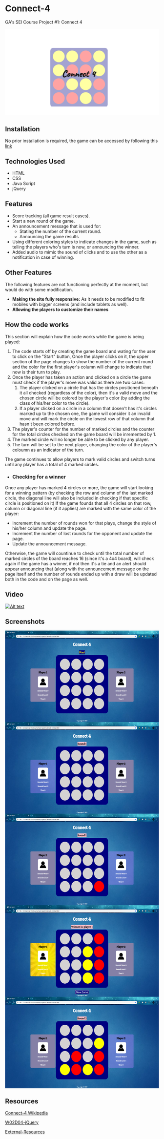 # Connect-4
GA's SEI Course Project #1: Connect 4

<p align="center">
<img src="images/logo.png" ></img> </p>


## Installation
No prior installation is required, the game can be accessed by following this <a href="">link</a>

## Technologies Used
* HTML
* CSS
* Java Script
* jQuery


## Features
* Score tracking (all game result cases).
* Start a new round of the game.
* An announcement message that is used for:
  * Stating the number of the current round.
  * Announcing the game results
* Using different coloring styles to indicate changes in the game, such as telling the players who's turn is now, or announcing the winner.
* Added audio to mimic the sound of clicks and to use the other as a notification in case of winning.

## Other Features
The following features are not functioning perfectly at the moment, but would do with some modification.
* <b>Making the site fully responsive:</b> As it needs to be modified to fit mobiles with bigger screens (and include tablets as well).
* <b>Allowing the players to customize their names</b>

## How the code works
This section will explain how the code works while the game is being played:
1. The code starts off by creating the game board and wating for the user to click on the "Start" button, Once the player clicks on it, the upper section of the page changes to show the number of the current round and the color for the first player's column will change to indicate that now is their turn to play.
1. Once the player has taken an action and clicked on a circle the game must check if the player's move was valid as there are two cases:
   1. The player clicked on a circle that has the circles positioned beneath it all checked (regardless of the color), then it's a valid move and the chosen circle will be colored by the player's color (by adding the class of his/her color to the circle).
   1. If a player clicked on a circle in a column that dosen't has it's circles marked up to the chosen one, the game will consider it an invalid move and will mark the circle on the lowest row of that column that hasn't been colored before.
1. The player's counter for the number of marked circles and the counter for the total circles checked on the game board will be inremented by 1.
1. The marked circle will no longer be able to be clicked by any player.
1. The turn will be set to the next player, changing the color of the player's coloumn as an indicator of the turn.

The game continues to allow players to mark valid circles and switch turns until any player has a total of 4 marked circles.
* ### Checking for a winner
Once any player has marked 4 circles or more, the game will start looking for a winning pattern (by checking the row and column of the last marked circle, the diagonal line will also be included in checking if that specific circle is positioned on it)
If the game founds that all 4 circles on that row, column or diagonal line (if it applies) are marked with the same color of the player:
* Increment the number of rounds won for that playe, change the style of his/her column and update the page.
* Increment the number of lost rounds for the opponent and update the page.
* Update the announcement message.

Otherwise, the game will countinue to check until the total number of marked circles of the board reaches 16 (since it's a 4x4 board), will check again if the game has a winner, if not then it's a tie and an alert should appear announcing that (along with the announcement message on the page itself and the number of rounds ended up with a draw will be updated both in the code and on the page as well.


## Video
[![Alt text](https://i9.ytimg.com/vi/tUMmZ1HWM-k/mqdefault.jpg?time=1575515259116&sqp=CNznoe8F&rs=AOn4CLDu6bHAvfU9lGr0UUnzu2k6YiojwA)](https://youtu.be/tUMmZ1HWM-k)

## Screenshots

<p align="center">
<img align="center" src="images/screenshots/Connect-4 - Screenshot 1.png" width=540x height=300px>
<img align="center" src="images/screenshots/Connect-4 - Screenshot 2.png" width=540x height=300px>
<img align="center" src="images/screenshots/Connect-4 - Screenshot 3.png" width=540x height=300px>
<img align="center" src="images/screenshots/Connect-4 - Screenshot 4.png" width=540x height=300px>
<img align="center" src="images/screenshots/Connect-4 - Screenshot 5.png" width=540x height=300px>

 </p>

## Resources
<a href="https://en.wikipedia.org/wiki/Connect_Four">Connect-4 Wikipedia</a>

<a href="https://github.com/sei-jed-10/W02D04-Jquery">W02D04-jQuery</a>

<a href="https://github.com/sei-jed-10/External-Resources">External-Resources</a>


